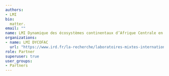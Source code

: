 ```yaml
---
authors:
- LMI
bio: 
  matter.
email: ""
name: LMI Dynamique des écosystèmes continentaux d’Afrique Centrale en contexte de changements globaux
organizations:
- name: LMI DYCOFAC
  url: "https://www.ird.fr/la-recherche/laboratoires-mixtes-internationaux-lmi/lmi-dycofac-dynamique-des-ecosystemes-continentaux-d-afrique-centrale-en-contexte-de-changements-globaux"
role: Partner
superuser: true
user_groups:
- Partners
---
```


